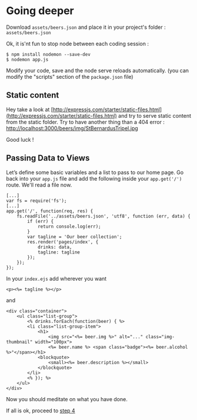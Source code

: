 # Going deeper

Download `assets/beers.json` and place it in your project's folder : `assets/beers.json` 

Ok, it is'nt fun to stop node between each coding session : 

    $ npm install nodemon --save-dev
    $ nodemon app.js
    
Modify your code, save and the node serve reloads automatically. (you can modify the "scripts" section of the `package.json` file) 

## Static content

Hey take a look at  [http://expressjs.com/starter/static-files.html](http://expressjs.com/starter/static-files.html) 
and try to serve static content from the static folder. Try to have another thing than a 404 error :  
[http://localhost:3000/beers/img/StBernardusTripel.jpg](http://localhost:3000/beers/img/StBernardusTripel.jpg)

Good luck !

##  Passing Data to Views
   
Let’s define some basic variables and a list to pass to our home page. Go back into your `app.js` file and add the 
following inside your `app.get('/')` route.  We'll read a file now.

    [...]
    var fs = require('fs');
    [...]
    app.get('/', function(req, res) {
        fs.readFile('../assets/beers.json', 'utf8', function (err, data) {
            if (err) {
                return console.log(err);
            }
            var tagline = 'Our beer collection';
            res.render('pages/index', {
                drinks: data,
                tagline: tagline
            });
        });
    });
    
In your `index.ejs` add wherever you want 

    <p><%= tagline %></p>
    
and

    <div class="container">
        <ul class="list-group">
            <% drinks.forEach(function(beer) { %>
            <li class="list-group-item">
                <h1>
                    <img src="<%= beer.img %>" alt="..." class="img-thumbnail" width="100px">
                    <%= beer.name %> <span class="badge"><%= beer.alcohol %>°</span></h1>
                <blockquote>
                    <small><%= beer.description %></small>
                </blockquote>
            </li>
            <% }); %>
        </ul>
    </div>
    
Now you should meditate on what you have done.

If all is ok, proceed to [step 4](step4.md)